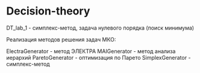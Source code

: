 # Decision-theory

DT_lab_1	- симплекс-метод, задача нулевого порядка (поиск минимума)

Реализация методов решения задач МКО:

ElectraGenerator	- метод ЭЛЕКТРА
MAIGenerator	- метод анализа иерархий
ParetoGenerator	- оптимизация по Парето
SimplexGenerator	- симплекс-метод
